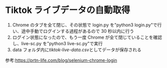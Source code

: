 # Tiktok ライブデータの自動取得

1. Chrome のタブを全て閉じ、その状態で login.py を"python3 login.py"で行い、途中手動でログインする過程があるので 30 秒以内に行う
2. ログイン状態になったので、もう一度 Chrome が全て閉じていることを確認し、live-sc.py を"python3 live-sc.py"で実行
3. data フォルダ内に*tiktok-live-data.csv*としてデータが保存される

参考:https://prtn-life.com/blog/selenium-chrome-login
